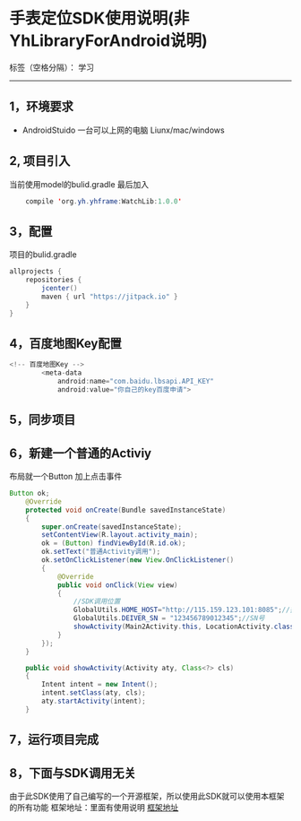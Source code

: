 ﻿# 手表定位SDK使用说明(非YhLibraryForAndroid说明)

标签（空格分隔）： 学习

---

## 1，环境要求

 - AndroidStuido 一台可以上网的电脑 Liunx/mac/windows
 
## 2, 项目引入
当前使用model的bulid.gradle 最后加入
```java
    compile 'org.yh.yhframe:WatchLib:1.0.0'
```
## 3，配置
项目的bulid.gradle
```java
allprojects {
    repositories {
        jcenter()
        maven { url "https://jitpack.io" }
    }
}
``` 
## 4，百度地图Key配置
```JAVA
<!-- 百度地图Key -->
        <meta-data
            android:name="com.baidu.lbsapi.API_KEY"
            android:value="你自己的key百度申请">
```
## 5，同步项目
## 6，新建一个普通的Activiy
布局就一个Button
加上点击事件
```JAVA
Button ok;
    @Override
    protected void onCreate(Bundle savedInstanceState)
    {
        super.onCreate(savedInstanceState);
        setContentView(R.layout.activity_main);
        ok = (Button) findViewById(R.id.ok);
        ok.setText("普通Activity调用");
        ok.setOnClickListener(new View.OnClickListener()
        {
            @Override
            public void onClick(View view)
            {
                //SDK调用位置
                GlobalUtils.HOME_HOST="http://115.159.123.101:8085";//接口地址
                GlobalUtils.DEIVER_SN = "123456789012345";//SN号
                showActivity(Main2Activity.this, LocationActivity.class);
            }
        });
    }

    public void showActivity(Activity aty, Class<?> cls)
    {
        Intent intent = new Intent();
        intent.setClass(aty, cls);
        aty.startActivity(intent);
    }
```
## 7，运行项目完成

## 8，下面与SDK调用无关
由于此SDK使用了自己编写的一个开源框架，所以使用此SDK就可以使用本框架的所有功能
框架地址：里面有使用说明
[框架地址][1]


  [1]: https://github.com/android-coco/YhLibraryForAndroid